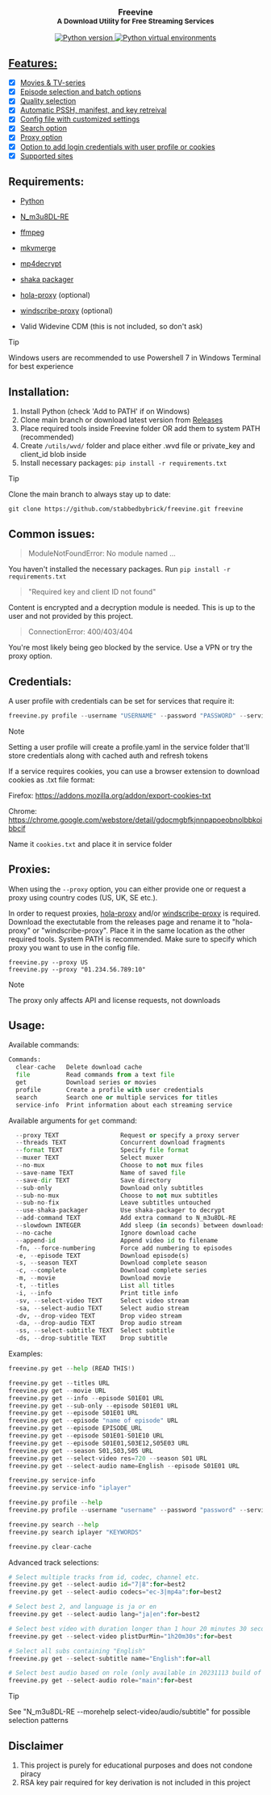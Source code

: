 <h3 align="center">Freevine<br/>
<sup>A Download Utility for Free Streaming Services</sup></h3>
<p align="center">
    <a href="https://python.org">
        <img src="https://img.shields.io/badge/python-3.9+-blue" alt="Python version">
    </a>
    <a href="https://docs.python.org/3/library/venv.html">
        <img src="https://img.shields.io/badge/python-venv-blue" alt="Python virtual environments">
</p>

## Features:

- [x] Movies & TV-series
- [x] Episode selection and batch options
- [x] Quality selection
- [x] Automatic PSSH, manifest, and key retreival 
- [x] Config file with customized settings
- [x] Search option
- [x] Proxy option
- [x] Option to add login credentials with user profile or cookies 
- [x] [Supported sites](https://github.com/stabbedbybrick/freevine/blob/main/supportedsites.md)

## Requirements:

* [Python](https://www.python.org/)

* [N_m3u8DL-RE](https://github.com/nilaoda/N_m3u8DL-RE/releases/)

* [ffmpeg](https://ffmpeg.org/)

* [mkvmerge](https://mkvtoolnix.download/downloads.html)

* [mp4decrypt](https://www.bento4.com/downloads/)

* [shaka packager](https://github.com/shaka-project/shaka-packager)

* [hola-proxy](https://github.com/Snawoot/hola-proxy) (optional)

* [windscribe-proxy](https://github.com/Snawoot/windscribe-proxy) (optional)

* Valid Widevine CDM (this is not included, so don't ask)

> [!TIP]
> Windows users are recommended to use Powershell 7 in Windows Terminal for best experience

## Installation:

1. Install Python (check 'Add to PATH' if on Windows)
2. Clone main branch or download latest version from [Releases](https://github.com/stabbedbybrick/freevine/releases)
3. Place required tools inside Freevine folder OR add them to system PATH (recommended)
4. Create `/utils/wvd/` folder and place either .wvd file or private_key and client_id blob inside
5. Install necessary packages: `pip install -r requirements.txt`

> [!TIP]
> Clone the main branch to always stay up to date:
>
> ```git clone https://github.com/stabbedbybrick/freevine.git freevine```

## Common issues:

> ModuleNotFoundError: No module named ...

You haven't installed the necessary packages. Run `pip install -r requirements.txt`

> "Required key and client ID not found"

Content is encrypted and a decryption module is needed. This is up to the user and not provided by this project.

> ConnectionError: 400/403/404

You're most likely being geo blocked by the service. Use a VPN or try the proxy option.

## Credentials:

A user profile with credentials can be set for services that require it:
```python
freevine.py profile --username "USERNAME" --password "PASSWORD" --service "SERVICE"
```

> [!NOTE]
>Setting a user profile will create a profile.yaml in the service folder that'll store credentials along with cached auth and refresh tokens

If a service requires cookies, you can use a browser extension to download cookies as .txt file format:

Firefox: https://addons.mozilla.org/addon/export-cookies-txt

Chrome: https://chrome.google.com/webstore/detail/gdocmgbfkjnnpapoeobnolbbkoibbcif

Name it `cookies.txt` and place it in service folder

## Proxies:

When using the `--proxy` option, you can either provide one or request a proxy using country codes (US, UK, SE etc.).

In order to request proxies, [hola-proxy](https://github.com/Snawoot/hola-proxy) and/or [windscribe-proxy](https://github.com/Snawoot/windscribe-proxy) is required. Download the exectutable from the releases page and rename it to "hola-proxy" or "windscribe-proxy". Place it in the same location as the other required tools. System PATH is recommended. Make sure to specify which proxy you want to use in the config file.

    freevine.py --proxy US
    freevine.py --proxy "01.234.56.789:10"

> [!NOTE]
>The proxy only affects API and license requests, not downloads

## Usage:

Available commands:

```python
Commands:
  clear-cache   Delete download cache
  file          Read commands from a text file
  get           Download series or movies
  profile       Create a profile with user credentials
  search        Search one or multiple services for titles
  service-info  Print information about each streaming service
```

Available arguments for `get` command:

```python
  --proxy TEXT                 Request or specify a proxy server
  --threads TEXT               Concurrent download fragments
  --format TEXT                Specify file format
  --muxer TEXT                 Select muxer
  --no-mux                     Choose to not mux files
  --save-name TEXT             Name of saved file
  --save-dir TEXT              Save directory
  --sub-only                   Download only subtitles
  --sub-no-mux                 Choose to not mux subtitles
  --sub-no-fix                 Leave subtitles untouched
  --use-shaka-packager         Use shaka-packager to decrypt
  --add-command TEXT           Add extra command to N_m3u8DL-RE
  --slowdown INTEGER           Add sleep (in seconds) between downloads
  --no-cache                   Ignore download cache
  --append-id                  Append video id to filename
  -fn, --force-numbering       Force add numbering to episodes
  -e, --episode TEXT           Download episode(s)
  -s, --season TEXT            Download complete season
  -c, --complete               Download complete series
  -m, --movie                  Download movie
  -t, --titles                 List all titles
  -i, --info                   Print title info
  -sv, --select-video TEXT     Select video stream
  -sa, --select-audio TEXT     Select audio stream
  -dv, --drop-video TEXT       Drop video stream
  -da, --drop-audio TEXT       Drop audio stream
  -ss, --select-subtitle TEXT  Select subtitle
  -ds, --drop-subtitle TEXT    Drop subtitle
```
Examples:

```python
freevine.py get --help (READ THIS!)

freevine.py get --titles URL
freevine.py get --movie URL
freevine.py get --info --episode S01E01 URL
freevine.py get --sub-only --episode S01E01 URL
freevine.py get --episode S01E01 URL
freevine.py get --episode "name of episode" URL
freevine.py get --episode EPISODE_URL
freevine.py get --episode S01E01-S01E10 URL
freevine.py get --episode S01E01,S03E12,S05E03 URL
freevine.py get --season S01,S03,S05 URL
freevine.py get --select-video res=720 --season S01 URL
freevine.py get --select-audio name=English --episode S01E01 URL

freevine.py service-info
freevine.py service-info "iplayer"

freevine.py profile --help
freevine.py profile --username "username" --password "password" --service "service"

freevine.py search --help
freevine.py search iplayer "KEYWORDS"

freevine.py clear-cache

```
Advanced track selections:

```python
# Select multiple tracks from id, codec, channel etc.
freevine.py get --select-audio id="7|8":for=best2
freevine.py get --select-audio codecs="ec-3|mp4a":for=best2

# Select best 2, and language is ja or en
freevine.py get --select-audio lang="ja|en":for=best2

# Select best video with duration longer than 1 hour 20 minutes 30 seconds
freevine.py get --select-video plistDurMin="1h20m30s":for=best

# Select all subs containing "English"
freevine.py get --select-subtitle name="English":for=all

# Select best audio based on role (only available in 20231113 build of N_m3u8DL-RE)
freevine.py get --select-audio role="main":for=best
```

> [!TIP]
> See "N_m3u8DL-RE --morehelp select-video/audio/subtitle" for possible selection patterns

## Disclaimer

1. This project is purely for educational purposes and does not condone piracy
2. RSA key pair required for key derivation is not included in this project

